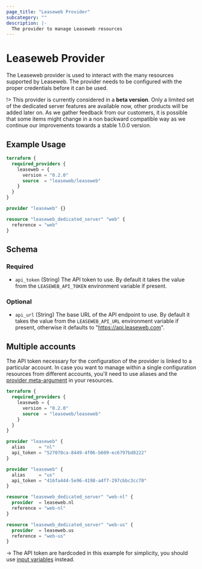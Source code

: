 ```yaml
---
page_title: "Leaseweb Provider"
subcategory: ""
description: |-
  The provider to manage Leaseweb resources
---
```


# Leaseweb Provider

The Leaseweb provider is used to interact with the many
resources supported by Leaseweb. The provider needs to be configured with the
proper credentials before it can be used.

!>
This provider is currently considered in a **beta version**.
Only a limited set of the dedicated server features are available now, other
products will be added later on.
As we gather feedback from our customers, it is possible that some items
might change in a non backward compatible way as we continue our improvements
towards a stable 1.0.0 version.

## Example Usage

```terraform
terraform {
  required_providers {
    leaseweb = {
      version = "0.2.0"
      source  = "leaseweb/leaseweb"
    }
  }
}

provider "leaseweb" {}

resource "leaseweb_dedicated_server" "web" {
  reference = "web"
}
```

<!-- schema generated by tfplugindocs -->
## Schema

### Required

- `api_token` (String) The API token to use.
By default it takes the value from the `LEASEWEB_API_TOKEN` environment variable if present.

### Optional

- `api_url` (String) The base URL of the API endpoint to use.
By default it takes the value from the `LEASEWEB_API_URL` environment variable if present,
otherwise it defaults to "https://api.leaseweb.com".

## Multiple accounts

The API token necessary for the configuration of the provider is linked to a
particular account. In case you want to manage within a single configuration
resources from different accounts, you'll need to use aliases and the
[provider meta-argument](https://www.terraform.io/language/meta-arguments/resource-provider)
in your resources.

```terraform
terraform {
  required_providers {
    leaseweb = {
      version = "0.2.0"
      source  = "leaseweb/leaseweb"
    }
  }
}

provider "leaseweb" {
  alias     = "nl"
  api_token = "527070ca-8449-4f06-b609-ec6797bd8222"
}

provider "leaseweb" {
  alias     = "us"
  api_token = "416fa444-5e96-4198-a4f7-297cbbc3cc70"
}

resource "leaseweb_dedicated_server" "web-nl" {
  provider  = leaseweb.nl
  reference = "web-nl"
}

resource "leaseweb_dedicated_server" "web-us" {
  provider  = leaseweb.us
  reference = "web-us"
}
```

->
The API token are hardcoded in this example for simplicity, you should use
[input variables](https://www.terraform.io/language/values/variables) instead.
